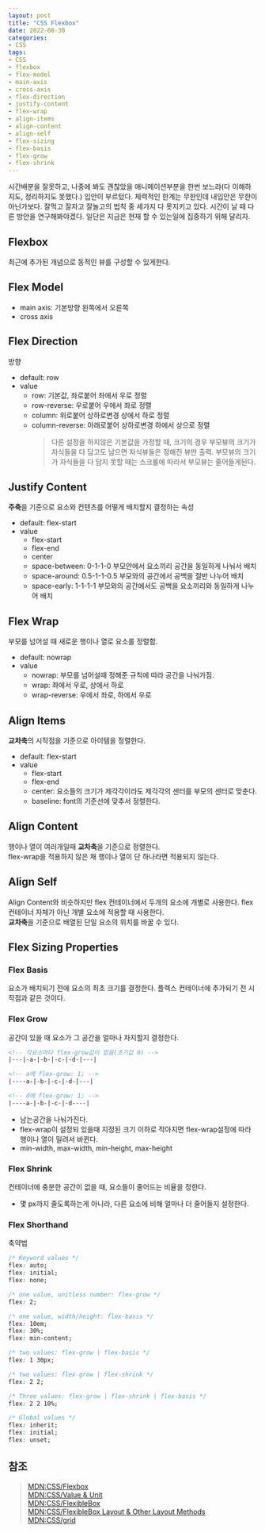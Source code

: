 ```yaml
---
layout: post
title: "CSS Flexbox"
date: 2022-08-30
categories:
- CSS
tags:
- CSS
- flexbox
- flex-model
- main-axis
- cross-axis
- flex-direction
- justify-content
- flex-wrap
- align-items
- align-content
- align-self
- flex-sizing
- flex-basis
- flex-grow
- flex-shrink
---
```


시간배분을 잘못하고, 나중에 봐도 괜찮았을 애니메이션부분을 한번 보느랴(다 이해하지도, 정리하지도 못했다.) 입안이 부르텄다. 체력적인 한계는 무한인데 내입안은 무한이 아닌가보다. 잘먹고 잘자고 잘놀고의 법칙 중 세가지 다 못지키고 있다. 시간이 날 때 다른 방안을 연구해봐야겠다. 일단은 지금은 현재 할 수 있는일에 집중하기 위해 달리자.

## Flexbox

최근에 추가된 개념으로 동적인 뷰를 구성할 수 있게한다.

## Flex Model

- main axis: 기본방향 왼쪽에서 오른쪽
- cross axis

## Flex Direction

방향

- default: row
- value
  - row: 기본값, 좌로붙어 좌에서 우로 정렬
  - row-reverse: 우로붙어 우에서 좌로 정렬
  - column: 위로붙어 상하로변경 상에서 하로 정렬
  - column-reverse: 아래로붙어 상하로변경 하에서 상으로 정렬
    > 다른 설정을 하지않은 기본값을 가정할 때, 크기의 경우 부모뷰의 크기가 자식들을 다 담고도 남으면 자식뷰들은 정해진 뷰만 출력. 부모뷰의 크기가 자식들을 다 담지 못할 때는 스크롤에 따라서 부모뷰는 줄어들게된다.

## Justify Content

**주축**을 기준으로 요소와 컨텐츠를 어떻게 배치할지 결정하는 속성

- default: flex-start
- value
  - flex-start
  - flex-end
  - center
  - space-between: 0-1-1-0 부모안에서 요소끼리 공간을 동일하게 나눠서 배치
  - space-around: 0.5-1-1-0.5 부모와의 공간에서 공백을 절반 나누어 배치
  - space-early: 1-1-1-1 부모와의 공간에서도 공백을 요소끼리와 동일하게 나누어 배치

## Flex Wrap

부모를 넘어설 때 새로운 행이나 열로 요소를 정렬함.

- default: nowrap
- value
  - nowrap: 부모를 넘어설때 정해준 규칙에 따라 공간을 나눠가짐.
  - wrap: 좌에서 우로, 상에서 하로
  - wrap-reverse: 우에서 좌로, 하에서 우로

## Align Items

**교차축**의 시작점을 기준으로 아이템을 정렬한다.

- default: flex-start
- value
  - flex-start
  - flex-end
  - center: 요소들의 크기가 제각각이라도 제각각의 센터를 부모의 센터로 맞춘다.
  - baseline: font의 기준선에 맞추서 정렬한다.

## Align Content

행이나 열이 여러개일때 **교차축**을 기준으로 정렬한다.  
flex-wrap을 적용하지 않은 채 행이나 열이 단 하나라면 적용되지 않는다.

## Align Self

Align Content와 비슷하지만 flex 컨테이너에서 두개의 요소에 개별로 사용한다. flex 컨테이너 자체가 아닌 개별 요소에 적용할 때 사용한다.   
**교차축**을 기준으로 배열된 단일 요소의 위치를 바꿀 수 있다.

## Flex Sizing Properties

### Flex Basis

요소가 배치되기 전에 요소의 최초 크기를 결정한다. 플렉스 컨테이너에 추가되기 전 시작점과 같은 것이다.

### Flex Grow

공간이 있을 때 요소가 그 공간을 얼마나 차지할지 결정한다.

```html
<!-- 각요소마다 flex-grow값이 없음(초기값 0) -->
|---|-a-|-b-|-c-|-d-|---|

<!-- a에 flex-grow: 1; -->
|----a-|-b-|-c-|-d-|---|

<!-- d에 flex-grow: 1; -->
|----a-|-b-|-c-|-d----|
```

- 남는공간을 나눠가진다.
- flex-wrap이 설정되 있을때 지정된 크기 이하로 작아지면 flex-wrap설정에 따라 행이나 열이 밀려서 바뀐다.
- min-width, max-width, min-height, max-height

### Flex Shrink

컨테이너에 충분한 공간이 없을 때, 요소들이 줄어드는 비율을 정한다.

- 몇 px까지 줄도록하는게 아니라, 다른 요소에 비해 얼마나 더 줄어들지 설정한다.

### Flex Shorthand

축약법

```css
/* Keyword values */
flex: auto;
flex: initial;
flex: none;

/* one value, unitless number: flex-grow */
flex: 2;

/* one value, width/height: flex-basis */
flex: 10em;
flex: 30%;
flex: min-content;

/* two values: flex-grow | flex-basis */
flex: 1 30px;

/* two values: flex-grow | flex-shrink */
flex: 2 2;

/* Three values: flex-grow | flex-shrink | flex-basis */
flex: 2 2 10%;

/* Global values */
flex: inherit;
flex: initial;
flex: unset;
```

## 참조

> [MDN:CSS/Flexbox](https://developer.mozilla.org/ko/docs/Learn/CSS/CSS_layout/Flexbox)   
> [MDN:CSS/Value & Unit](https://developer.mozilla.org/ko/docs/Web/CSS/CSS_Values_and_Units)   
> [MDN:CSS/FlexibleBox](https://developer.mozilla.org/ko/docs/Web/CSS/CSS_Flexible_Box_Layout/Basic_Concepts_of_Flexbox)   
> [MDN:CSS/FlexibleBox Layout & Other Layout Methods](https://developer.mozilla.org/en-US/docs/Web/CSS/CSS_Flexible_Box_Layout/Relationship_of_Flexbox_to_Other_Layout_Methods)   
> [MDN:CSS/grid](https://developer.mozilla.org/ko/docs/Web/CSS/grid)